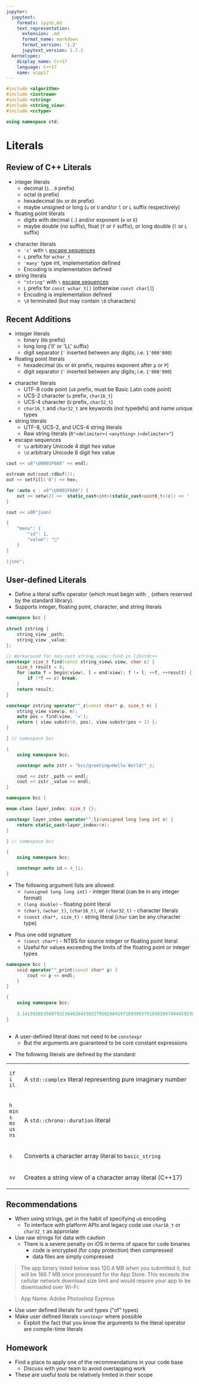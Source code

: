 ```yaml
---
jupyter:
  jupytext:
    formats: ipynb,md
    text_representation:
      extension: .md
      format_name: markdown
      format_version: '1.2'
      jupytext_version: 1.7.1
  kernelspec:
    display_name: C++17
    language: C++17
    name: xcpp17
---
```


```c++ slideshow={"slide_type": "skip"}
#include <algorithm>
#include <iostream>
#include <string>
#include <string_view>
#include <cctype>

using namespace std;
```

<!-- #region slideshow={"slide_type": "slide"} -->
# Literals
<!-- #endregion -->

<!-- #region slideshow={"slide_type": "slide"} -->
## Review of C++ Literals
- integer literals
    - decimal (`1..9` prefix)
    - octal (`0` prefix)
    - hexadecimal (`0x` or `0X` prefix)
    - maybe unsigned or long (`u` or `U` and/or `l` or `L` suffix respectively)
- floating point literals
    - digits with decimal (`.`) and/or exponent (`e` or `E`)
    - maybe double (no suffix), float (`f` or `F` suffix), or long double (`l` or `L` suffix)
<!-- #endregion -->

<!-- #region slideshow={"slide_type": "slide"} -->
- character literals
    - `'c'` with `\` [escape sequences](http://en.cppreference.com/w/cpp/language/escape) 
    - `L` prefix for `wchar_t`
    - `'many'` type int, implementation defined
    - Encoding is implementation defined
- string literals
    - `"string"` with `\` [escape sequences](http://en.cppreference.com/w/cpp/language/escape)
    - `L` prefix for `const wchar_t[]` (otherwise `const char[]`)
    - Encoding is implementation defined
    - `\0` terminated (but may contain `\0` characters)
<!-- #endregion -->

<!-- #region slideshow={"slide_type": "slide"} -->
## Recent Additions
- integer literals
    - binary (`0b` prefix)
    - long long ('ll' or 'LL' suffix)
    - digit separator (`'` inserted between any digits; i.e. `1'000'000`)
- floating point literals
    - hexadecimal (`0x` or `0X` prefix, requires exponent after `p` or `P`)
    - digit separator (`'` inserted between any digits; i.e. `1'000'000`)
<!-- #endregion -->

<!-- #region slideshow={"slide_type": "slide"} -->
- character literals
    - UTF-8 code point (`u8` prefix, must be Basic Latin code point)
    - UCS-2 character (`u` prefix, `char16_t`)
    - UCS-4 character (`U` prefix, `char32_t`)
    - `char16_t` and `char32_t` are keywords (not typedefs) and name unique types
- string literals
    - UTF-8, UCS-2, and UCS-4 string literals
    - Raw string literals (`R"<delimiter>(` `<anything>` `)<delimiter>"`)
- escape sequences
    - `\u` arbitrary Unicode 4 digit hex value
    - `\U` arbitrary Unicode 8 digit hex value
<!-- #endregion -->

```c++ slideshow={"slide_type": "fragment"}
cout << u8"\U0001F680" << endl;
```

```c++ slideshow={"slide_type": "slide"}
ostream out(cout.rdbuf());
out << setfill('0') << hex;

for (auto c : u8"\U0001F680") {
    out << setw(2) <<  static_cast<int>(static_cast<uint8_t>(c)) << ' ';
}
```

```c++ slideshow={"slide_type": "slide"}
cout << u8R"json(

{
    "menu": {
        "id": 1,
        "value": "🚀"
    }
}

)json";
```

<!-- #region slideshow={"slide_type": "slide"} -->
## User-defined Literals
- Define a literal suffix operator (which must begin with `_` (others reserved by the standard library).
- Supports integer, floating point, character, and string literals
<!-- #endregion -->

```c++ slideshow={"slide_type": "fragment"}
namespace bcc {
    
struct zstring {
    string_view _path;
    string_view _value;
};

// Workaround for non-cost string_view::find in libstdc++
constexpr size_t find(const string_view& view, char c) {
    size_t result = 0;
    for (auto f = begin(view), l = end(view); f != l; ++f, ++result) {
        if (*f == c) break;
    }
    return result;
}

constexpr zstring operator""_z(const char* p, size_t n) {
    string_view view(p, n);
    auto pos = find(view, '=');
    return { view.substr(0, pos), view.substr(pos + 1) };
}

} // namespace bcc
```

```c++ slideshow={"slide_type": "slide"}
{
    using namespace bcc;

    constexpr auto zstr = "bcc/greeting=Hello World!"_z;

    cout << zstr._path << endl;
    cout << zstr._value << endl;
}
```

```c++ slideshow={"slide_type": "slide"}
namespace bcc {

enum class layer_index: size_t {};

constexpr layer_index operator""_li(unsigned long long int n) {
    return static_cast<layer_index>(n);
}

} // namespace bcc
```

```c++ slideshow={"slide_type": "fragment"}
{
    using namespace bcc;

    constexpr auto id = 4_li;
}
```

<!-- #region slideshow={"slide_type": "slide"} -->
- The following argument lists are allowed:
    - `(unsigned long long int)` - integer literal (can be in any integer format)
    - `(long double)` - floating point literal
    - `(char)`, `(wchar_t)`, `(char16_t)`, or `(char32_t)` - character literals
    - `(const char*, size_t)` - string literal (`char` can be any character type)
<!-- #endregion -->

<!-- #region slideshow={"slide_type": "fragment"} -->
- Plus one odd signature
    - `(const char*)` - NTBS for source integer or floating point literal
    - Useful for values exceeding the limits of the floating point or integer types
<!-- #endregion -->

```c++ slideshow={"slide_type": "slide"}
namespace bcc {
    void operator""_print(const char* p) {
        cout << p << endl;
    }
}
```

```c++ slideshow={"slide_type": "fragment"}
{
    using namespace bcc;
    
    3.14159265358979323846264338327950288419716939937510582097494459230781640628620899862803482534211706798214808651328230664709384460955058223172535940812848111745028410270193852110555964462294895493038196_print;
}
    
```

<!-- #region slideshow={"slide_type": "slide"} -->
- A user-defined literal does not need to be `constexpr`
    - But the arguments are guaranteed to be core constant expressions
<!-- #endregion -->

<!-- #region slideshow={"slide_type": "slide"} -->
- The following literals are defined by the standard:
<table>
    <tr>
        <td><p align="left">
            <code>if</code><br>
            <code>i</code><br>
            <code>il</code>
        </p></td>
        <td><p align="left">
            A <code>std::complex</code> literal representing pure imaginary number
        </p></td>
    </tr>
    <tr>
        <td><p align="left">
            <code>h</code><br>
            <code>min</code><br>
            <code>s</code><br>
            <code>ms</code><br>
            <code>us</code><br>
            <code>ns</code>
        </p></td>
        <td><p align="left">
            A <code>std::chrono::duration</code> literal
        </p></td>
    </tr>
    <tr>
        <td><p align="left">
            <code>s</code>
        </p></td>
        <td><p align="left">
            Converts a character array literal to <code>basic_string</code>
        </p></td>
    </tr>
    <tr>
        <td><p align="left">
            <code>sv</code>
        </p></td>
        <td><p align="left">
            Creates a string view of a character array literal (C++17)
        </p></td>
    </tr>
</table>
<!-- #endregion -->

<!-- #region slideshow={"slide_type": "slide"} -->
## Recommendations
- When using strings, get in the habit of specifying `u8` encoding
    - To interface with platform APIs and legacy code use `char16_t` or `char32_t` as approriate
- Use raw strings for data with caution
    - There is a severe penalty on iOS in terms of space for code binaries
        - code is encrypted (for copy protection) then compressed
        - data files are simply compressed
        
> The app binary listed below was 120.4 MB when you submitted it, but will be 166.7 MB once processed for the App Store. This exceeds the cellular network download size limit and would require your app to be downloaded over Wi-Fi:

> App Name: Adobe Photoshop Express
<!-- #endregion -->

<!-- #region slideshow={"slide_type": "slide"} -->
- Use user defined literals for _unit_ types ("of" types)
- Make user defined literals `constexpr` where possible
    - Exploit the fact that you _know_ the arguments to the literal operator are compile-time literals
<!-- #endregion -->

<!-- #region slideshow={"slide_type": "slide"} -->
## Homework
- Find a place to apply one of the recommendations in your code base
    - Discuss with your team to avoid overlapping work
- These are useful tools be relatively limited in their scope
<!-- #endregion -->

```c++

```
